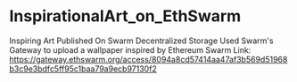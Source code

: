 # InspirationalArt_on_EthSwarm
Inspiring Art Published On Swarm Decentralized Storage
Used Swarm's Gateway to upload a wallpaper inspired by Ethereum Swarm
Link: https://gateway.ethswarm.org/access/8094a8cd57414aa47af3b569d51968b3c9e3bdfc5ff95c1baa79a9ecb97130f2
